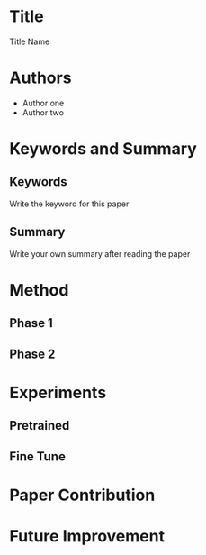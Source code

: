 # Title
Title Name

# Authors
- Author one
- Author two

# Keywords and Summary
## Keywords
Write the keyword for this paper
## Summary
Write your own summary after reading the paper

# Method
## Phase 1 
## Phase 2

# Experiments
## Pretrained
## Fine Tune

# Paper Contribution
# Future Improvement
